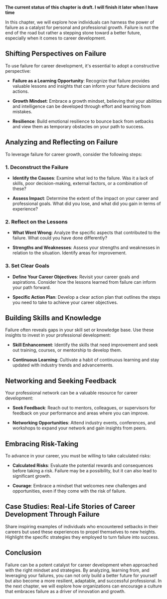 **The current status of this chapter is draft. I will finish it later when I have time**

In this chapter, we will explore how individuals can harness the power of failure as a catalyst for personal and professional growth. Failure is not the end of the road but rather a stepping stone toward a better future, especially when it comes to career development.

Shifting Perspectives on Failure
--------------------------------

To use failure for career development, it's essential to adopt a constructive perspective:

* **Failure as a Learning Opportunity**: Recognize that failure provides valuable lessons and insights that can inform your future decisions and actions.

* **Growth Mindset**: Embrace a growth mindset, believing that your abilities and intelligence can be developed through effort and learning from mistakes.

* **Resilience**: Build emotional resilience to bounce back from setbacks and view them as temporary obstacles on your path to success.

Analyzing and Reflecting on Failure
-----------------------------------

To leverage failure for career growth, consider the following steps:

### 1. Deconstruct the Failure

* **Identify the Causes**: Examine what led to the failure. Was it a lack of skills, poor decision-making, external factors, or a combination of these?

* **Assess Impact**: Determine the extent of the impact on your career and professional goals. What did you lose, and what did you gain in terms of experience?

### 2. Reflect on the Lessons

* **What Went Wrong**: Analyze the specific aspects that contributed to the failure. What could you have done differently?

* **Strengths and Weaknesses**: Assess your strengths and weaknesses in relation to the situation. Identify areas for improvement.

### 3. Set Clear Goals

* **Define Your Career Objectives**: Revisit your career goals and aspirations. Consider how the lessons learned from failure can inform your path forward.

* **Specific Action Plan**: Develop a clear action plan that outlines the steps you need to take to achieve your career objectives.

Building Skills and Knowledge
-----------------------------

Failure often reveals gaps in your skill set or knowledge base. Use these insights to invest in your professional development:

* **Skill Enhancement**: Identify the skills that need improvement and seek out training, courses, or mentorship to develop them.

* **Continuous Learning**: Cultivate a habit of continuous learning and stay updated with industry trends and advancements.

Networking and Seeking Feedback
-------------------------------

Your professional network can be a valuable resource for career development:

* **Seek Feedback**: Reach out to mentors, colleagues, or supervisors for feedback on your performance and areas where you can improve.

* **Networking Opportunities**: Attend industry events, conferences, and workshops to expand your network and gain insights from peers.

Embracing Risk-Taking
---------------------

To advance in your career, you must be willing to take calculated risks:

* **Calculated Risks**: Evaluate the potential rewards and consequences before taking a risk. Failure may be a possibility, but it can also lead to significant growth.

* **Courage**: Embrace a mindset that welcomes new challenges and opportunities, even if they come with the risk of failure.

Case Studies: Real-Life Stories of Career Development Through Failure
---------------------------------------------------------------------

Share inspiring examples of individuals who encountered setbacks in their careers but used these experiences to propel themselves to new heights. Highlight the specific strategies they employed to turn failure into success.

Conclusion
----------

Failure can be a potent catalyst for career development when approached with the right mindset and strategies. By analyzing, learning from, and leveraging your failures, you can not only build a better future for yourself but also become a more resilient, adaptable, and successful professional. In the next chapter, we will explore how organizations can encourage a culture that embraces failure as a driver of innovation and growth.
